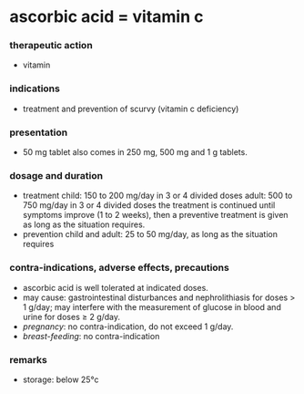 # ascorbic acid = vitamin c

### therapeutic action
+ vitamin

### indications
+ treatment and prevention of scurvy (vitamin c deficiency)

### presentation
+ 50 mg tablet
also comes in 250 mg, 500 mg and 1 g tablets.

### dosage and duration
+ treatment
child: 150 to 200 mg/day in 3 or 4 divided doses
adult: 500 to 750 mg/day in 3 or 4 divided doses
the treatment is continued until symptoms improve (1 to 2 weeks), then a preventive treatment is given as long as the situation requires.
+ prevention
child and adult: 25 to 50 mg/day, as long as the situation requires

### contra-indications, adverse effects, precautions
+ ascorbic acid is well tolerated at indicated doses.
+ may cause: gastrointestinal disturbances and nephrolithiasis for doses > 1 g/day; may interfere with the measurement of glucose in blood and urine for doses ≥ 2 g/day.
+ *pregnancy*: no contra-indication, do not exceed 1 g/day.
+ *breast-feeding*: no contra-indication

### remarks
+ storage: below 25°c